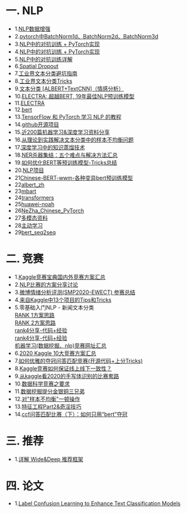 # 一. NLP

* 1.[NLP数据增强](http://www.mamicode.com/info-detail-3015224.html)  
* 2.[pytorch中BatchNorm1d、BatchNorm2d、BatchNorm3d](https://www.jianshu.com/p/749439fb026d)
* 3.[NLP中的对抗训练 + PyTorch实现](https://zhuanlan.zhihu.com/p/91269728?utm_source=wechat_session)
* 4.[NLP中的对抗训练 + PyTorch实现](https://www.cnblogs.com/cx2016/p/13491944.html)
* 5.[NLP中的对抗训练详解](https://www.icode9.com/content-4-697377.html)
* 6.[Spatial Dropout](https://blog.csdn.net/weixin_43896398/article/details/84762943)
* 7.[工业界文本分类避坑指南](https://zhuanlan.zhihu.com/p/201239352?utm_source=qq)
* 8.[工业界文本分类Tricks](https://www.zhihu.com/question/265357659/answer/582711744)
* 9.[文本分类 [ALBERT+TextCNN]（情感分析）](https://zhuanlan.zhihu.com/p/149491055)
* 10.[ELECTRA: 超越BERT, 19年最佳NLP预训练模型](https://mp.weixin.qq.com/s/fR5OrqxCv0udKdyh6CHOjA)
* 11.[ELECTRA](https://github.com/CLUEbenchmark/ELECTRA)
* 12.[bert](https://github.com/lsh1803544/bert)
* 13.[TensorFlow 和 PyTorch 学习 NLP 的教程](https://github.com/graykode/nlp-tutorial)
* 14.[github开源项目](https://dy.163.com/article/F1ATD4S50511D05M.html)
* 15.[近200篇机器学习&深度学习资料分享](https://developer.aliyun.com/article/584854?spm=a2c6h.13813017.0.dArticle738638.15eaf7bfwEygwC)
* 16.[从理论到实践解决文本分类中的样本不均衡问题](https://mp.weixin.qq.com/s/oOx82bvlSK2_gtBvO535cQ)
* 17.[深度学习中的知识蒸馏技术](https://mp.weixin.qq.com/s/ju8TnF2B9iTM2gNfTOuVEA)
* 18.[NER杀器集结：五个难点与解决方法汇总](https://mp.weixin.qq.com/s/hCJyiXAcrv_tNF2J_0ljEw)
* 19.[如何优化BERT等预训练模型-Tricks总结](https://mp.weixin.qq.com/s/A4Kjfpcucdsx9pZsD9UNew)
* 20.[NLP项目](https://github.com/shawroad/NLP_pytorch_project)
* 21[Chinese-BERT-wwm-各种变异bert预训练模型](https://github.com/ymcui/Chinese-BERT-wwm)
* 22[albert_zh](https://github.com/brightmart/albert_zh)
* 23[mbart](https://github.com/pytorch/fairseq/tree/master/examples/mbart)
* 24[transformers](https://github.com/huggingface/transformers)
* 25[huawei-noah](https://github.com/huawei-noah/Pretrained-Language-Model)
* 26[NeZha_Chinese_PyTorch](https://github.com/cedar33/NeZha_Chinese_PyTorch)
* 27[多模态资料](https://mp.weixin.qq.com/s/Vwryz12zs4-80BVT1vZ01w)
* 28[主动学习](https://www.zhihu.com/tardis/landing/m/360/qus/265479171)
* 29[bert_seq2seq](http://www.blog.zhxing.online/#/readBlog/372)

# 二. 竞赛
* 1.[Kaggle竞赛宝典国内外竞赛方案汇总](https://mp.weixin.qq.com/s?__biz=MzU1Nzc1NjI0Nw==&mid=2247488075&idx=1&sn=27452756cb89102a5aa2c255961384da&chksm=fc31a873cb4621658f8480aaca64c319060297f4e7e90180dde18e0dfd6eb41209d7af181012&mpshare=1&scene=23&srcid=1004owM1mauskyrWYK5AbBQU&sharer_sharetime=1601815250439&sharer_shareid=fb5716a8ad12ea6329433df53d4cbf64#rd)
* 2.[NLP比赛的方案分享讨论](https://github.com/zhpmatrix/nlp-competitions-list-review)
* 3.[微博情绪分析评测(SMP2020-EWECT) 参赛总结](https://zhuanlan.zhihu.com/p/222138885)
* 4.[来自Kaggle中13个项目的Tips和Tricks](https://mp.weixin.qq.com/s?__biz=MzU1Nzc1NjI0Nw==&mid=2247489197&idx=1&sn=8b0ff4bb4fca7534a956ba7dda8d3cf8&chksm=fc31ac95cb462583b8c66a08ea795d795f1f4c362e16d81fd3288bca10574ebd9c8b7db24626&mpshare=1&scene=23&srcid=1121xI4A3gIFcT7zKjotxQul&sharer_sharetime=1605926207697&sharer_shareid=fb5716a8ad12ea6329433df53d4cbf64#rd)
* 5.零基础入门NLP - 新闻文本分类  
     [RANK 1方案思路](https://github.com/kangyishuai/NEWS-TEXT-CLASSIFICATION?spm=5176.12282029.0.0.36fa49f5ZFG7Mn)  
     [RANK 2方案思路](https://tianchi.aliyun.com/notebook-ai/detail?spm=5176.12586969.1002.81.6406111ahNBJkP&postId=131690)  
     [rank4分享-代码+经验](https://zhuanlan.zhihu.com/p/231180925?spm=5176.12282029.0.0.57183248WSS0NT)  
     [rank4分享-代码+经验](https://github.com/KOF-hello/rank4_NLP_textclassification)  
     [机器学习(数据挖掘、nlp)竞赛网址汇总](https://zhuanlan.zhihu.com/p/73014300)
* 6.[2020 Kaggle 10大竞赛方案汇总](https://mp.weixin.qq.com/s?__biz=Mzk0NDE5Nzg1Ng==&mid=2247490438&idx=1&sn=30c6943dd76919a449814f9eb2061ff2&chksm=c3290209f45e8b1fa48bb7f5d0d3a91b36e9227ed1a4f772b90660a3b26b5e82721c3cabc164&mpshare=1&scene=23&srcid=0103UJOHnmRkUkOsstItVoUV&sharer_sharetime=1609677286352&sharer_shareid=fb5716a8ad12ea6329433df53d4cbf64#rd)    
* 7.[如何优雅的夺冠问答匹配竞赛(开源代码+上分Tricks)](https://mp.weixin.qq.com/s/MBgpBa4I561HhjIqR8OWrw)
* 8.[Kaggle竞赛如何保证线上线下一致性？](https://mp.weixin.qq.com/s?__biz=Mzk0NDE5Nzg1Ng==&mid=2247493351&idx=1&sn=d4144b64da66d4bc91ed0716596476ce&chksm=c32aff68f45d767e7392de9fc12814a229130d6ca0c41764ba1fbcb437a909a7560a22d9cd09&mpshare=1&scene=23&srcid=0316mw8YBo4isIAOGbCqGmwG&sharer_sharetime=1615881046437&sharer_shareid=fb5716a8ad12ea6329433df53d4cbf64#rd)
* 9.[从kaggle看2020的手写体识别的比赛套路](https://zhuanlan.zhihu.com/p/114131221)
* 10.[数据科学竞赛之要求](https://mp.weixin.qq.com/s?__biz=Mzk0NDE5Nzg1Ng==&mid=2247489931&idx=1&sn=2ff7dc906586de791ebb4d9e467cfcaa&source=41#wechat_redirect)
* 11.[数据挖掘提分金银铜三兄弟](https://mp.weixin.qq.com/s?__biz=Mzk0NDE5Nzg1Ng==&mid=2247494726&idx=1&sn=cdec2943cff888163b293d1f0047dc62&chksm=c32af5c9f45d7cdf4d1b084372eb7e720f10f423af556c42f774705fcaf12c85b2bc00dbd056&mpshare=1&scene=23&srcid=0421pOJ7vDxjbMCBhGzYLnVs&sharer_sharetime=1619012354022&sharer_shareid=fb5716a8ad12ea6329433df53d4cbf64#rd)
* 12.[对"样本不均衡"一顿操作](https://mp.weixin.qq.com/s?__biz=Mzk0NDE5Nzg1Ng==&mid=2247494734&idx=2&sn=85c0a9893c72a983ab0aaf79b67c7e34&chksm=c32af5c1f45d7cd7ee0121fcf4e6a605d2cbccd038c59f30464773e2293e1ae0c66cc83445a9&mpshare=1&scene=23&srcid=0422qqQ2f7pyqQPXPUclZ5Fn&sharer_sharetime=1619055101105&sharer_shareid=fb5716a8ad12ea6329433df53d4cbf64#rd)
* 13.[特征工程Part2&奇淫技巧](https://zhuanlan.zhihu.com/p/368898372?utm_source=qq&utm_medium=social&utm_oi=1147652325089849344)
* 14.[ccf问答匹配比赛（下）：如何只用“bert”夺冠](https://xv44586.github.io/2021/01/20/ccf-qa-2/#post-training)



# 三. 推荐
 * 1.[详解 Wide&Deep 推荐框架](https://zhuanlan.zhihu.com/p/57247478)  

# 四. 论文

 * 1.[Label Confusion Learning to Enhance Text Classification Models](https://arxiv.org/pdf/2012.04987.pdf)  


